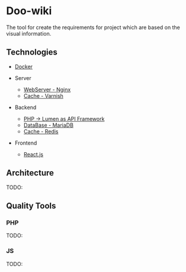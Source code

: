 # Doo-wiki

The tool for create the requirements for project which are based on the visual information.


## Technologies

- [Docker](docker/README.md)

- Server
  - [WebServer - Nginx](docker-compose.yml#L44)
  - [Cache - Varnish](docker-compose.yml#L26)

- Backend
  - [PHP -> Lumen as API Framework](FRAMEWORK.md)
  - [DataBase - MariaDB](docker-compose.yml#L62)
  - [Cache - Redis](docker-compose.yml#L80)

- Frontend
  - [React.js](https://github.com/facebook/react/)


## Architecture

TODO:


## Quality Tools

### PHP

TODO:

### JS

TODO:
